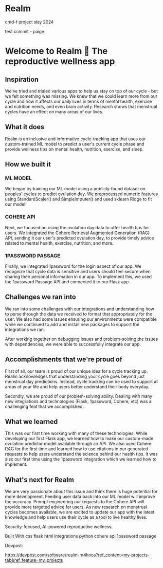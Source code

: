 # Realm
cmd-f project slay 2024

test commit - paige

# Welcome to Realm 🔮 The reproductive wellness app

## Inspiration
We've tried and trialed various apps to help us stay on top of our cycle - but we felt something was missing. We knew that we could learn more from our cycle and how it affects our daily lives in terms of mental health, exercise and nutrition needs, and even brain activity. Research shows that menstrual cycles have an effect on many areas of our lives.

## What it does
Realm is an inclusive and informative cycle-tracking app that uses our custom-trained ML model to predict a user's current cycle phase and provide wellness tips on mental health, nutrition, exercise, and sleep.

## How we built it
### ML MODEL
We began by training our ML model using a publicly-found dataset on peoples' cycles to predict ovulation day. We preprocessed numeric features using StandardScaler() and SimpleImputer() and used sklearn Ridge to fit our model.

### COHERE API
Next, we focused on using the ovulation day data to offer health tips for users. We integrated the Cohere Retrieval Augmented Generation (RAG) API, sending it our user's predicted ovulation day, to provide timely advice related to mental health, exercise, nutrition, and more.

### 1PASSWORD PASSAGE
Finally, we integrated 1password for the login aspect of our app. We recognize that cycle data is sensitive and users should feel secure when sharing their personal information in our app. To implement this, we used the 1password Passage API and connected it to our Flask app.

## Challenges we ran into
We ran into some challenges with our integrations and understanding how to parse through the data we received to format that appropriately for the user. We also had some issues ensuring our environments were compatible while we continued to add and install new packages to support the integrations we ran.

After working together on debugging issues and problem-solving the issues with dependencies, we were able to successfully integrate our app.

## Accomplishments that we're proud of
First of all, our team is proud of our unique idea for a cycle tracking up. Realm acknowledges that understanding your cycle goes beyond just menstrual day predictions. Instead, cycle tracking can be used to support all areas of your life and help users better understand their body everyday.

Secondly, we are proud of our problem-solving ability. Dealing with many new integrations and technologies (Flask, 1password, Cohere, etc) was a challenging feat that we accomplished.

## What we learned
This was our first time working with many of these technologies. While developing our first Flask app, we learned how to make our custom-made ovulation predictor model available through an API. We also used Cohere RAG for the first time and learned how to use citations in our generated requests to help users understand the science behind our health tips. It was also our first time using the 1password integration which we learned how to implement.

## What's next for Realm
We are very passionate about this issue and think there is huge potential for more development. Feeding user data back into our ML model will improve the accuracy. Prompt engineering our requests to the Cohere API will provide more targeted advice for users. As new research on menstrual cycles becomes available, we are excited to update our app with the latest knowledge and help users use their cycle as a tool to live healthy lives.

Security-focused, AI-powered reproductive wellness.

Built With
css
flask
html
integrations
python
cohere api
1password passage
 
Devpost:

https://devpost.com/software/realm-m4hnos?ref_content=my-projects-tab&ref_feature=my_projects
